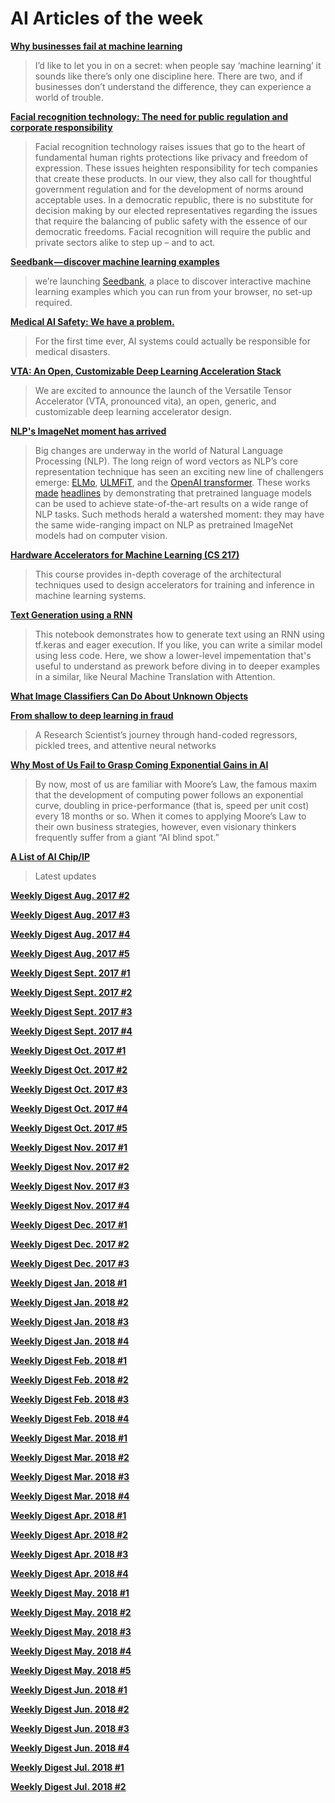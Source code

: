 # AI Articles of the week

**[Why businesses fail at machine learning](https://hackernoon.com/why-businesses-fail-at-machine-learning-fbff41c4d5db)**
> I’d like to let you in on a secret: when people say ‘machine learning’ it sounds like there’s only one discipline here. There are two, and if businesses don’t understand the difference, they can experience a world of trouble.

**[Facial recognition technology: The need for public regulation and corporate responsibility](https://blogs.microsoft.com/on-the-issues/2018/07/13/facial-recognition-technology-the-need-for-public-regulation-and-corporate-responsibility/)**
> Facial recognition technology raises issues that go to the heart of fundamental human rights protections like privacy and freedom of expression. These issues heighten responsibility for tech companies that create these products. In our view, they also call for thoughtful government regulation and for the development of norms around acceptable uses. In a democratic republic, there is no substitute for decision making by our elected representatives regarding the issues that require the balancing of public safety with the essence of our democratic freedoms. Facial recognition will require the public and private sectors alike to step up – and to act.

**[Seedbank — discover machine learning examples](https://medium.com/tensorflow/seedbank-discover-machine-learning-examples-2ff894542b57)**
> we’re launching [Seedbank](http://tools.google.com/seedbank), a place to discover interactive machine learning examples which you can run from your browser, no set-up required. 

**[Medical AI Safety: We have a problem.](https://lukeoakdenrayner.wordpress.com/2018/07/11/medical-ai-safety-we-have-a-problem/)**
> For the first time ever, AI systems could actually be responsible for medical disasters.

**[VTA: An Open, Customizable Deep Learning Acceleration Stack](https://tvm.ai/2018/07/12/vta-release-announcement.html)**
> We are excited to announce the launch of the Versatile Tensor Accelerator (VTA, pronounced vita), an open, generic, and customizable deep learning accelerator design. 

**[NLP's ImageNet moment has arrived](http://ruder.io/nlp-imagenet/)**
> Big changes are underway in the world of Natural Language Processing (NLP). The long reign of word vectors as NLP’s core representation technique has seen an exciting new line of challengers emerge: [ELMo](https://arxiv.org/abs/1802.05365), [ULMFiT](https://arxiv.org/abs/1801.06146), and the [OpenAI transformer](https://s3-us-west-2.amazonaws.com/openai-assets/research-covers/language-unsupervised/language_understanding_paper.pdf). These works [made](https://blog.openai.com/language-unsupervised/) [headlines](https://techcrunch.com/2018/06/15/machines-learn-language-better-by-using-a-deep-understanding-of-words/) by demonstrating that pretrained language models can be used to achieve state-of-the-art results on a wide range of NLP tasks. Such methods herald a watershed moment: they may have the same wide-ranging impact on NLP as pretrained ImageNet models had on computer vision.

**[Hardware Accelerators for Machine Learning (CS 217)](https://cs217.github.io/)**
> This course provides in-depth coverage of the architectural techniques used to design accelerators for training and inference in machine learning systems. 

**[Text Generation using a RNN](https://colab.research.google.com/github/tensorflow/tensorflow/blob/master/tensorflow/contrib/eager/python/examples/generative_examples/text_generation.ipynb)**
> This notebook demonstrates how to generate text using an RNN using tf.keras and eager execution. If you like, you can write a similar model using less code. Here, we show a lower-level impementation that's useful to understand as prework before diving in to deeper examples in a similar, like Neural Machine Translation with Attention.

**[What Image Classifiers Can Do About Unknown Objects](https://petewarden.com/2018/07/06/what-image-classifiers-can-do-about-unknown-objects/)**
> 

**[From shallow to deep learning in fraud](https://eng.lyft.com/from-shallow-to-deep-learning-in-fraud-9dafcbcef743)**
> A Research Scientist’s journey through hand-coded regressors, pickled trees, and attentive neural networks

**[Why Most of Us Fail to Grasp Coming Exponential Gains in AI]()**
> By now, most of us are familiar with Moore’s Law, the famous maxim that the development of computing power follows an exponential curve, doubling in price-performance (that is, speed per unit cost) every 18 months or so. When it comes to applying Moore’s Law to their own business strategies, however, even visionary thinkers frequently suffer from a giant “AI blind spot.”

**[A List of AI Chip/IP](https://basicmi.github.io/Deep-Learning-Processor-List/)**
> Latest updates

**[Weekly Digest Aug. 2017 \#2](https://github.com/basicmi/Machine-Learning-Articles/blob/master/WeeklyDigest2017-08_2.md)**

**[Weekly Digest Aug. 2017 \#3](https://github.com/basicmi/Machine-Learning-Articles/blob/master/WeeklyDigest2017-08_3.md)**

**[Weekly Digest Aug. 2017 \#4](https://github.com/basicmi/Machine-Learning-Articles/blob/master/WeeklyDigest2017-08_4.md)**

**[Weekly Digest Aug. 2017 \#5](https://github.com/basicmi/Machine-Learning-Articles/blob/master/WeeklyDigest2017-08_5.md)**

**[Weekly Digest Sept. 2017 \#1](https://github.com/basicmi/Machine-Learning-Articles/blob/master/WeeklyDigest2017-09_1.md)**

**[Weekly Digest Sept. 2017 \#2](https://github.com/basicmi/Machine-Learning-Articles/blob/master/WeeklyDigest2017-09_2.md)**

**[Weekly Digest Sept. 2017 \#3](https://github.com/basicmi/Machine-Learning-Articles/blob/master/WeeklyDigest2017-09_3.md)**

**[Weekly Digest Sept. 2017 \#4](https://github.com/basicmi/Machine-Learning-Articles/blob/master/WeeklyDigest2017-09_4.md)**

**[Weekly Digest Oct. 2017 \#1](https://github.com/basicmi/Machine-Learning-Articles/blob/master/WeeklyDigest2017-10_1.md)**

**[Weekly Digest Oct. 2017 \#2](https://github.com/basicmi/Machine-Learning-Articles/blob/master/WeeklyDigest2017-10_2.md)**

**[Weekly Digest Oct. 2017 \#3](https://github.com/basicmi/Machine-Learning-Articles/blob/master/WeeklyDigest2017-10_3.md)**

**[Weekly Digest Oct. 2017 \#4](https://github.com/basicmi/Machine-Learning-Articles/blob/master/WeeklyDigest2017-10_4.md)**

**[Weekly Digest Oct. 2017 \#5](https://github.com/basicmi/Machine-Learning-Articles/blob/master/WeeklyDigest2017-10_5.md)**

**[Weekly Digest Nov. 2017 \#1](https://github.com/basicmi/Machine-Learning-Articles/blob/master/WeeklyDigest2017-11_1.md)**

**[Weekly Digest Nov. 2017 \#2](https://github.com/basicmi/Machine-Learning-Articles/blob/master/WeeklyDigest2017-11_2.md)**

**[Weekly Digest Nov. 2017 \#3](https://github.com/basicmi/Machine-Learning-Articles/blob/master/WeeklyDigest2017-11_3.md)**

**[Weekly Digest Nov. 2017 \#4](https://github.com/basicmi/Machine-Learning-Articles/blob/master/WeeklyDigest2017-11_4.md)**

**[Weekly Digest Dec. 2017 \#1](https://github.com/basicmi/Machine-Learning-Articles/blob/master/WeeklyDigest2017-12_1.md)**

**[Weekly Digest Dec. 2017 \#2](https://github.com/basicmi/Machine-Learning-Articles/blob/master/WeeklyDigest2017-12_2.md)**

**[Weekly Digest Dec. 2017 \#3](https://github.com/basicmi/Machine-Learning-Articles/blob/master/WeeklyDigest2017-12_3.md)**

**[Weekly Digest Jan. 2018 \#1](https://github.com/basicmi/Machine-Learning-Articles/blob/master/WeeklyDigest2018-01_1.md)**

**[Weekly Digest Jan. 2018 \#2](https://github.com/basicmi/Machine-Learning-Articles/blob/master/WeeklyDigest2018-01_2.md)**

**[Weekly Digest Jan. 2018 \#3](https://github.com/basicmi/Machine-Learning-Articles/blob/master/WeeklyDigest2018-01_3.md)**

**[Weekly Digest Jan. 2018 \#4](https://github.com/basicmi/Machine-Learning-Articles/blob/master/WeeklyDigest2018-01_4.md)**

**[Weekly Digest Feb. 2018 \#1](https://github.com/basicmi/Machine-Learning-Articles/blob/master/WeeklyDigest2018-02_1.md)**

**[Weekly Digest Feb. 2018 \#2](https://github.com/basicmi/Machine-Learning-Articles/blob/master/WeeklyDigest2018-02_2.md)**

**[Weekly Digest Feb. 2018 \#3](https://github.com/basicmi/Machine-Learning-Articles/blob/master/WeeklyDigest2018-02_3.md)**

**[Weekly Digest Feb. 2018 \#4](https://github.com/basicmi/Machine-Learning-Articles/blob/master/WeeklyDigest2018-02_4.md)**

**[Weekly Digest Mar. 2018 \#1](https://github.com/basicmi/Machine-Learning-Articles/blob/master/WeeklyDigest2018-03_1.md)**

**[Weekly Digest Mar. 2018 \#2](https://github.com/basicmi/Machine-Learning-Articles/blob/master/WeeklyDigest2018-03_2.md)**

**[Weekly Digest Mar. 2018 \#3](https://github.com/basicmi/Machine-Learning-Articles/blob/master/WeeklyDigest2018-03_3.md)**

**[Weekly Digest Mar. 2018 \#4](https://github.com/basicmi/Machine-Learning-Articles/blob/master/WeeklyDigest2018-03_4.md)**

**[Weekly Digest Apr. 2018 \#1](https://github.com/basicmi/Machine-Learning-Articles/blob/master/WeeklyDigest2018-04_1.md)**

**[Weekly Digest Apr. 2018 \#2](https://github.com/basicmi/Machine-Learning-Articles/blob/master/WeeklyDigest2018-04_2.md)**

**[Weekly Digest Apr. 2018 \#3](https://github.com/basicmi/Machine-Learning-Articles/blob/master/WeeklyDigest2018-04_3.md)**

**[Weekly Digest Apr. 2018 \#4](https://github.com/basicmi/Machine-Learning-Articles/blob/master/WeeklyDigest2018-04_4.md)**

**[Weekly Digest May. 2018 \#1](https://github.com/basicmi/Machine-Learning-Articles/blob/master/WeeklyDigest2018-05_1.md)**

**[Weekly Digest May. 2018 \#2](https://github.com/basicmi/Machine-Learning-Articles/blob/master/WeeklyDigest2018-05_2.md)**

**[Weekly Digest May. 2018 \#3](https://github.com/basicmi/Machine-Learning-Articles/blob/master/WeeklyDigest2018-05_3.md)**

**[Weekly Digest May. 2018 \#4](https://github.com/basicmi/Machine-Learning-Articles/blob/master/WeeklyDigest2018-05_4.md)**

**[Weekly Digest May. 2018 \#5](https://github.com/basicmi/Machine-Learning-Articles/blob/master/WeeklyDigest2018-05_5.md)**

**[Weekly Digest Jun. 2018 \#1](https://github.com/basicmi/Machine-Learning-Articles/blob/master/WeeklyDigest2018-06_1.md)**

**[Weekly Digest Jun. 2018 \#2](https://github.com/basicmi/Machine-Learning-Articles/blob/master/WeeklyDigest2018-06_2.md)**

**[Weekly Digest Jun. 2018 \#3](https://github.com/basicmi/Machine-Learning-Articles/blob/master/WeeklyDigest2018-06_3.md)**

**[Weekly Digest Jun. 2018 \#4](https://github.com/basicmi/Machine-Learning-Articles/blob/master/WeeklyDigest2018-06_4.md)**

**[Weekly Digest Jul. 2018 \#1](https://github.com/basicmi/Machine-Learning-Articles/blob/master/WeeklyDigest2018-07_1.md)**

**[Weekly Digest Jul. 2018 \#2](https://github.com/basicmi/Machine-Learning-Articles/blob/master/WeeklyDigest2018-07_2.md)**
